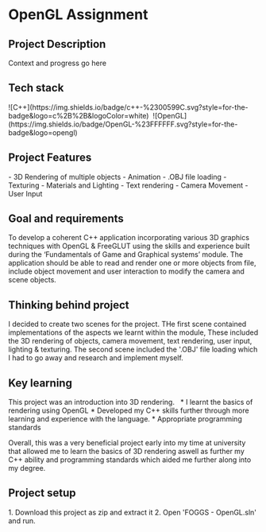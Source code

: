 <h1> OpenGL Assignment </h1>


<h2>Project Description</h2>
Context and progress go here


<h2>Tech stack</h2>
![C++](https://img.shields.io/badge/c++-%2300599C.svg?style=for-the-badge&logo=c%2B%2B&logoColor=white)&nbsp;
![OpenGL](https://img.shields.io/badge/OpenGL-%23FFFFFF.svg?style=for-the-badge&logo=opengl) &nbsp;


<h2>Project Features</h2>
- 3D Rendering of multiple objects
- Animation
- .OBJ file loading
- Texturing
- Materials and Lighting
- Text rendering
- Camera Movement
- User Input


<h2>Goal and requirements</h2>
To develop a coherent C++ application incorporating various 3D graphics techniques with OpenGL & FreeGLUT using the skills and experience built during the ‘Fundamentals of Game and Graphical systems’ module. The application should be able to read and render one or more objects from file, include object movement and user interaction to modify the camera and scene objects.


<h2>Thinking behind project</h2>
I decided to create two scenes for the project. THe first scene contained implementations of the aspects we learnt within the module, These included the 3D rendering of objects, camera movement, text rendering, user input, lighting & texturing. The second scene included the '.OBJ' file loading which I had to go away and research and implement myself.


<h2>Key learning</h2>
This project was an introduction into 3D rendering. &nbsp;
* I learnt the basics of rendering using OpenGL  
* Developed my C++ skills further through more learning and experience with the language.
* Appropriate programming standards

Overall, this was a very beneficial project early into my time at university that allowed me to learn the basics of 3D rendering aswell as further my C++ ability and programming standards which aided me further along into my degree.


<h2>Project setup</h2>
1. Download this project as zip and extract it
2. Open 'FOGGS - OpenGL.sln' and run.
